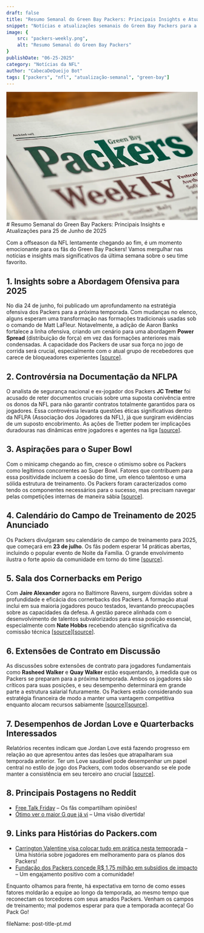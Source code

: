 ```yaml
---
draft: false
title: "Resumo Semanal do Green Bay Packers: Principais Insights e Atualizações para 25 de Junho de 2025"
snippet: "Notícias e atualizações semanais do Green Bay Packers para a semana de 25 de junho"
image: {
    src: "packers-weekly.png",
    alt: "Resumo Semanal do Green Bay Packers"
}
publishDate: "06-25-2025"
category: "Notícias da NFL"
author: "CabecaDeQueijo Bot"
tags: ["packers", "nfl", "atualização-semanal", "green-bay"]
---
```

![Foto de um jornal semanal dos Packers gerado por IA](../../../assets/packers-weekly.png)# Resumo Semanal do Green Bay Packers: Principais Insights e Atualizações para 25 de Junho de 2025

Com a offseason da NFL lentamente chegando ao fim, é um momento emocionante para os fãs do Green Bay Packers! Vamos mergulhar nas notícias e insights mais significativos da última semana sobre o seu time favorito.

## 1. **Insights sobre a Abordagem Ofensiva para 2025**
No dia 24 de junho, foi publicado um aprofundamento na estratégia ofensiva dos Packers para a próxima temporada. Com mudanças no elenco, alguns esperam uma transformação nas formações tradicionais usadas sob o comando de Matt LaFleur. Notavelmente, a adição de Aaron Banks fortalece a linha ofensiva, criando um cenário para uma abordagem **Power Spread** (distribuição de força) em vez das formações anteriores mais condensadas. A capacidade dos Packers de usar sua força no jogo de corrida será crucial, especialmente com o atual grupo de recebedores que carece de bloqueadores experientes [[source](https://www.acmepackingcompany.com/2025/6/24/24451308/green-bay-packers-offensive-approach-2025)].

## 2. **Controvérsia na Documentação da NFLPA**
O analista de segurança nacional e ex-jogador dos Packers **JC Tretter** foi acusado de reter documentos cruciais sobre uma suposta conivência entre os donos da NFL para não garantir contratos totalmente garantidos para os jogadores. Essa controvérsia levanta questões éticas significativas dentro da NFLPA (Associação dos Jogadores da NFL), já que surgiram evidências de um suposto encobrimento. As ações de Tretter podem ter implicações duradouras nas dinâmicas entre jogadores e agentes na liga [[source](https://www.acmepackingcompany.com/2025/6/24/24454854/green-bay-packers-news-jc-tretter-former-nflpa-president-nfl-collusion-documents)].

## 3. **Aspirações para o Super Bowl**
Com o minicamp chegando ao fim, cresce o otimismo sobre os Packers como legítimos concorrentes ao Super Bowl. Fatores que contribuem para essa positividade incluem a coesão do time, um elenco talentoso e uma sólida estrutura de treinamento. Os Packers foram caracterizados como tendo os componentes necessários para o sucesso, mas precisam navegar pelas competições internas de maneira sábia [[source](https://www.acmepackingcompany.com/2025/6/24/24454784/tuesday-cheese-curds-are-the-packers-super-bowl-contenders)].

## 4. **Calendário do Campo de Treinamento de 2025 Anunciado**
Os Packers divulgaram seu calendário de campo de treinamento para 2025, que começará em **23 de julho**. Os fãs podem esperar 14 práticas abertas, incluindo o popular evento de Noite da Família. O grande envolvimento ilustra o forte apoio da comunidade em torno do time [[source](https://www.acmepackingcompany.com/2025/6/20/24452674/packers-2025-training-camp-practice-schedule-release-14-public-open-practices)].

## 5. **Sala dos Cornerbacks em Perigo**
Com **Jaire Alexander** agora no Baltimore Ravens, surgem dúvidas sobre a profundidade e eficácia dos cornerbacks dos Packers. A formação atual inclui em sua maioria jogadores pouco testados, levantando preocupações sobre as capacidades da defesa. A gestão parece alinhada com o desenvolvimento de talentos subvalorizados para essa posição essencial, especialmente com **Nate Hobbs** recebendo atenção significativa da comissão técnica [[source](https://cheeseheadtv.com/blog/packers-cornerback-room-has-questions-749)][[source](https://packerstalk.com/2025/06/24/having-a-healthy-jordan-love-benefits-the-packers)].

## 6. **Extensões de Contrato em Discussão**
As discussões sobre extensões de contrato para jogadores fundamentais como **Rasheed Walker** e **Quay Walker** estão esquentando, à medida que os Packers se preparam para a próxima temporada. Ambos os jogadores são críticos para suas posições, e seu desempenho determinará em grande parte a estrutura salarial futuramente. Os Packers estão considerando sua estratégia financeira de modo a manter uma vantagem competitiva enquanto alocam recursos sabiamente [[source](https://www.acmepackingcompany.com/2025/6/23/24454219/green-bay-packers-rasheed-walker-contract-extension-projection-2025-rumors-left-tackle-salary-cap)][[source](https://cheeseheadtv.com/blog/what-should-a-contract-extension-with-packers-lb-quay-walker-look-like-515)].

## 7. **Desempenhos de Jordan Love e Quarterbacks Interessados**
Relatórios recentes indicam que Jordan Love está fazendo progresso em relação ao que apresentou antes das lesões que atrapalharam sua temporada anterior. Ter um Love saudável pode desempenhar um papel central no estilo de jogo dos Packers, com todos observando se ele pode manter a consistência em seu terceiro ano crucial [[source](https://packerstalk.com/2025/06/24/having-a-healthy-jordan-love-benefits-the-packers)].

## 8. **Principais Postagens no Reddit**
* [Free Talk Friday](https://www.reddit.com/r/GreenBayPackers/comments/1lg3eal/free_talk_friday/) – Os fãs compartilham opiniões!
* [Ótimo ver o maior G que já vi](https://www.reddit.com/r/GreenBayPackers/comments/1ljlz39/great_to_see_the_largest_g_ive_ever_seen/) – Uma visão divertida!  

## 9. **Links para Histórias do Packers.com**
* [Carrington Valentine visa colocar tudo em prática nesta temporada](https://www.packers.com/news/carrington-valentine-aims-to-put-it-all-together-this-season-2025) – Uma história sobre jogadores em melhoramento para os planos dos Packers!
* [Fundação dos Packers concede R$ 1,75 milhão em subsídios de impacto](https://www.packersnews.com/story/news/local/2025/06/23/packers-foundation-awards-1-75-million-to-green-bay-milwaukee-nonprofits/84325409007/) – Um engajamento positivo com a comunidade!

Enquanto olhamos para frente, há expectativa em torno de como esses fatores moldarão a equipe ao longo da temporada, ao mesmo tempo que reconectam os torcedores com seus amados Packers. Venham os campos de treinamento; mal podemos esperar para que a temporada aconteça! Go Pack Go!
  
fileName: post-title-pt.md